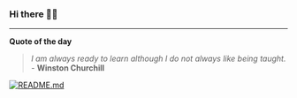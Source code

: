 ### Hi there 👋🏻


---

**Quote of the day**

> *I am always ready to learn although I do not always like being taught.* - **Winston Churchill** 

[![README.md](https://github.com/marcolovazzano/marcolovazzano/actions/workflows/readme.yml/badge.svg?branch=main)](https://github.com/marcolovazzano/marcolovazzano/actions/workflows/readme.yml)
